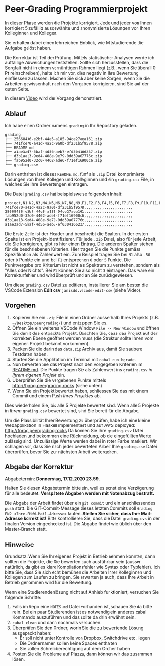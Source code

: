 # Peer-Grading Programmierprojekt

In dieser Phase werden die Projekte korrigiert. Jede und jeder von Ihnen korrigiert 5 zufällig ausgewählte und anonymisierte Lösungen von Ihren Kolleginnen und Kollegen.

Sie erhalten dabei einen lehrreichen Einblick, wie Mitstudierende die Aufgabe gelöst haben.

Die Korrektur ist Teil der Prüfung. Mittels statistischer Analysen werde ich auffällige Abweichungen feststellen. Sollte sich herausstellen, dass die Sorgfalt nicht in einem vernünftigen Rahmen liegt (z.B., wenn Sie überall 0 Pt reinschreiben), halte ich mir vor, dies negativ in Ihre Bewertung einfliessen zu lassen. Machen Sie sich aber keine Sorgen, wenn Sie die Arbeiten gewissenhaft nach den Vorgaben korrigieren, sind Sie auf der guten Seite.


In diesem [Video](https://tube.switch.ch/videos/851fe0d4) wird der Vorgang demonstriert.


## Ablauf
Ich habe einen Ordner namens `grading` in Ihr Repository geladen.
```
grading
├── 25668436-e2bf-44e5-a185-94ce27aea161.zip
├── 741fce70-a41d-4a2c-9a0b-df231b5f9578.zip
├── README.md
├── a1ae3ad7-5baf-4d56-aeb7-ef0304166237.zip
├── d3b1aa13-9ed4-408e-9e79-0dd39a07776c.zip
├── fab952d0-32c0-4462-ade6-f71ef16900c6.zip
└── grading.csv
```

Darin enthalten ist dieses `README.md`, fünf als `.zip` Datei komprimierte Lösungen von Ihren Kollegen und Kolleginnen und ein `grading.csv` File, in welches Sie Ihre Bewertungen eintragen.

Die Datei `grading.csv` hat beispielsweise folgenden Inhalt:
```csv
project,N1,N2,N3,N4,N5,N6,N7,N8,N9,F1,F2,F3,F4,F5,F6,F7,F8,F9,F10,F11,F12,F13
741fce70-a41d-4a2c-9a0b-df231b5f9578,,,,,,,,,,,,,,,,,,,,,,
25668436-e2bf-44e5-a185-94ce27aea161,,,,,,,,,,,,,,,,,,,,,,
fab952d0-32c0-4462-ade6-f71ef16900c6,,,,,,,,,,,,,,,,,,,,,,
d3b1aa13-9ed4-408e-9e79-0dd39a07776c,,,,,,,,,,,,,,,,,,,,,,
a1ae3ad7-5baf-4d56-aeb7-ef0304166237,,,,,,,,,,,,,,,,,,,,,,
```
Die Erste Zeile ist der Header und beschreibt die Spalten.
In der ersten Spalte ist ein Projekt-Identifizierer. Für jede `.zip` Datei, also für jede Arbeit, die Sie korrigieren, gibt es hier einen Eintrag. Die anderen Spalten stehen für die beschriebenen Kriterien. Hier tragen Sie die Punkte gemäss Spezifikation als Zahlenwert ein. Zum Beispiel tragen Sie bei `N1` also `-50` oder `0` Punkte ein und bei `F1` entsprechen `0` oder `5` Punkte. Die Punktvergabe pro Kriterium ist nicht als Spektrum zu verstehen, sondern als "Alles oder Nichts". Bei `F1` können Sie also nicht `3` eintragen. Das wäre ein Korrekturfehler und wird überprüft und an Sie zurückgewiesen.

Um diese `grading.csv` Datei zu editieren, installieren Sie am besten die VSCode Extension **Edit csv** `janisdd.vscode-edit-csv` (siehe Video).

## Vorgehen
1. Kopieren Sie ein `.zip` File in einen Ordner ausserhalb Ihres Projekts (z.B. `~/Desktop/peergrading/`) und entzippen Sie es.
2. Öffnen Sie ein weiteres VSCode Window `File -> New Window` und öffnen Sie damit das entpackte Projekt. Beachten Sie, dass das Projekt auf der korrekten Ebene geöffnet werden muss (die Struktur sollte Ihnen vom eigenen Projekt bekannt vorkommen).
3. Packen Sie die darin das `data.zip` Archiv aus, damit Sie saubere Testdaten haben.
4. Starten Sie die Applikation im Terminal mit `cabal run hgrade`.
5. Nun bewerten Sie das Projekt nach den vorgegeben Kriterien im [README.md](../README.md). Die Punkte tragen Sie als Zahlenwert ins `grading.csv` _in Ihrem eigenen Projekt_ ein.
6. Überprüfen Sie die vergebenen Punkte mittels http://fprog.peergrading.rocks (siehe unten)
7. Wenn Sie ein Projekt bewertet haben, schliessen Sie das mit einem Commit und einem Push _Ihres Projektes_ ab.

Dies wiederholen Sie, bis alle 5 Projekte bewertet sind. Wenn alle 5 Projekte in _Ihrem_ `grading.csv` bewertet sind, sind Sie bereit für die Abgabe.

Um die Plausibilität Ihrer Bewertung zu überprüfen, habe ich eine kleine Webapplikation in Haskell implementiert und auf AWS deployed:
http://fprog.peergrading.rocks
Da können Sie Ihre `grading.csv` Datei hochladen und bekommen eine Rückmeldung, ob die eingefüllten Werte zulässig sind. Unzulässige Werte werden dabei in roter Farbe markiert. Wir schlagen vor, dass Sie nach jeder bewerteten Arbeit Ihre `grading.csv` Datei überprüfen, bevor Sie zur nächsten Arbeit weitergehen.

## Abgabe der Korrektur
Abgabetermin: **Donnerstag, 17.12.2020 23.59**.

Halten Sie diesen Abgabetermin bitte ein, weil es sonst eine Verzögerung für alle bedeutet. **Verspätete Abgaben werden mit Notenabzug bestraft.**

Die Abgabe der Arbeit findet über ein `git commit` und ein anschliessendes `push` statt. Die GIT-Commit-Message dieses letzten Commits soll `Grading EN2 <Ihre-FHNW-Mail-Adresse>` lauten. **Stellen Sie sicher, dass Ihre Mail-Adresse korrekt ist!** Bitte kontrollieren Sie, dass die Datei `grading.cvs` in der finalen Version eingechecked ist.
Die Abgabe findet wie üblich über den Master-Branch statt.

## Hinweise
Grundsatz: Wenn Sie Ihr eigenes Projekt in Betrieb nehmen konnten, dann sollten die Projekte, die Sie bewerten auch ausführbar sein (ausser natürlich, da gibt es klare Kompilationsfehler wie Syntax oder Typfehler). Ich bitte Sie, dass Sie sich echt bemühen die Arbeiten Ihrer Kolleginnen und Kollegen zum Laufen zu bringen. Sie erwarten ja auch, dass Ihre Arbeit in Betrieb genommen wird für die Bewertung.

Wenn eine Studierendenlösung nicht auf Anhieb funktioniert, versuchen Sie folgende Schritte:

1. Falls im Repo eine `NOTES.md` Datei vorhanden ist, schauen Sie da bitte rein. Bei ein paar Studierenden ist es notwendig ein anderes cabal Kommando auszuführen und das sollte da drin erwähnt sein.
2. `cabal clean` und dann nochmals versuchen.
3. Überprüfen Sie den Ordner, worin Sie die zu bewertende Lösung ausgepackt haben: 
   - Er soll nicht unter Kontrolle von Dropbox, Switchdrive etc. liegen
   - Die Ordnernamen sollen keine Spaces enthalten
   - Sie sollen Schreibberechtigung auf dem Ordner haben
4. Posten Sie die Probleme auf Piazza, dann können wir das zusammen lösen.